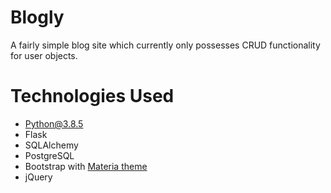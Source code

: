 # Blogly
A fairly simple blog site which currently only possesses CRUD functionality for user objects.

# Technologies Used
   - Python@3.8.5
   - Flask
   - SQLAlchemy
   - PostgreSQL
   - Bootstrap with [Materia theme](https://bootswatch.com/materia/)
   - jQuery

